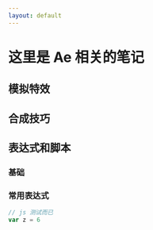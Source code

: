 ```yaml
---
layout: default
---
```


# 这里是 Ae 相关的笔记

## 模拟特效



## 合成技巧


## 表达式和脚本

### 基础


### 常用表达式

```javascript
// js 测试而已
var z = 6

```